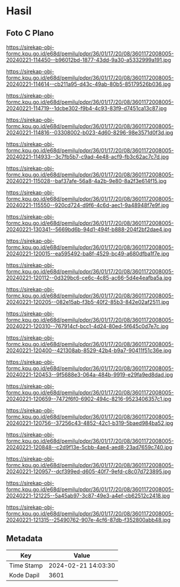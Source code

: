 # Hasil

## Foto C Plano

https://sirekap-obj-formc.kpu.go.id/e68d/pemilu/pdpr/36/01/17/20/08/3601172008005-20240221-114450--b96012bd-1877-43dd-9a30-a5332999a191.jpg

https://sirekap-obj-formc.kpu.go.id/e68d/pemilu/pdpr/36/01/17/20/08/3601172008005-20240221-114614--cb211a95-d43c-49ab-80b5-85179526b036.jpg

https://sirekap-obj-formc.kpu.go.id/e68d/pemilu/pdpr/36/01/17/20/08/3601172008005-20240221-114719--1dcbe302-f9b4-4c93-83f9-d7451ca13c87.jpg

https://sirekap-obj-formc.kpu.go.id/e68d/pemilu/pdpr/36/01/17/20/08/3601172008005-20240221-114816--03308002-b023-4d60-8296-98e3571d0f3d.jpg

https://sirekap-obj-formc.kpu.go.id/e68d/pemilu/pdpr/36/01/17/20/08/3601172008005-20240221-114933--3c7fb5b7-c9ad-4e48-acf9-fb3c62ac7c7d.jpg

https://sirekap-obj-formc.kpu.go.id/e68d/pemilu/pdpr/36/01/17/20/08/3601172008005-20240221-115028--baf37afe-56a8-4a2b-9e80-8a2f3e614f15.jpg

https://sirekap-obj-formc.kpu.go.id/e68d/pemilu/pdpr/36/01/17/20/08/3601172008005-20240221-115550--920cd724-d9f6-4c6d-aec1-9a48948f7e9f.jpg

https://sirekap-obj-formc.kpu.go.id/e68d/pemilu/pdpr/36/01/17/20/08/3601172008005-20240221-130341--5669bd6b-94d1-494f-b888-204f2bf2dae4.jpg

https://sirekap-obj-formc.kpu.go.id/e68d/pemilu/pdpr/36/01/17/20/08/3601172008005-20240221-120015--ea595492-ba8f-4529-bc49-a680dfba1f7e.jpg

https://sirekap-obj-formc.kpu.go.id/e68d/pemilu/pdpr/36/01/17/20/08/3601172008005-20240221-120112--0d329bc6-ce6c-4c85-ac66-5d4e4eafba5a.jpg

https://sirekap-obj-formc.kpu.go.id/e68d/pemilu/pdpr/36/01/17/20/08/3601172008005-20240221-120205--082e15ab-f3b5-40f2-85b3-842e02af2511.jpg

https://sirekap-obj-formc.kpu.go.id/e68d/pemilu/pdpr/36/01/17/20/08/3601172008005-20240221-120310--767914cf-bcc1-4d24-80ed-5f645c0d7e7c.jpg

https://sirekap-obj-formc.kpu.go.id/e68d/pemilu/pdpr/36/01/17/20/08/3601172008005-20240221-120400--421308ab-8529-42b4-b9a7-90411f51c36e.jpg

https://sirekap-obj-formc.kpu.go.id/e68d/pemilu/pdpr/36/01/17/20/08/3601172008005-20240221-120453--9f5688e3-064a-484b-9919-e29fa9ed8dad.jpg

https://sirekap-obj-formc.kpu.go.id/e68d/pemilu/pdpr/36/01/17/20/08/3601172008005-20240221-120659--7472f6f0-6902-494c-8216-9523406357c1.jpg

https://sirekap-obj-formc.kpu.go.id/e68d/pemilu/pdpr/36/01/17/20/08/3601172008005-20240221-120756--37256c43-4852-42c1-b319-5baed984ba52.jpg

https://sirekap-obj-formc.kpu.go.id/e68d/pemilu/pdpr/36/01/17/20/08/3601172008005-20240221-120848--c2d9f13e-5cbb-4ae4-aed8-23ad7659c740.jpg

https://sirekap-obj-formc.kpu.go.id/e68d/pemilu/pdpr/36/01/17/20/08/3601172008005-20240221-120957--dcf399ed-d605-40f7-9efd-c8c07d723895.jpg

https://sirekap-obj-formc.kpu.go.id/e68d/pemilu/pdpr/36/01/17/20/08/3601172008005-20240221-121225--5a45ab97-3c87-49e3-a4ef-cb62512c2418.jpg

https://sirekap-obj-formc.kpu.go.id/e68d/pemilu/pdpr/36/01/17/20/08/3601172008005-20240221-121315--25490762-907e-4cf6-87db-f352800abb48.jpg


## Metadata

| Key        | Value               |
| ---------- | ------------------- |
| Time Stamp | 2024-02-21 14:03:30 |
| Kode Dapil | 3601                |



